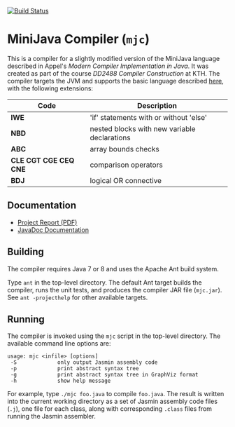 [![Build Status](https://travis-ci.org/estan/mjc.svg?branch=master)](https://travis-ci.org/estan/mjc)

MiniJava Compiler (`mjc`)
=========================

This is a compiler for a slightly modified version of the MiniJava
language described in Appel's *Modern Compiler Implementation in Java*.
It was created as part of the course *DD2488 Compiler Construction* at
KTH. The compiler targets the JVM and supports the basic language described
[here](http://www.csc.kth.se/utbildning/kth/kurser/DD2488/komp14/project/grammar14v1b.pdf),
with the following extensions:

| Code                    | Description                                  |
| ----------------------- | -------------------------------------------- |
| **IWE**                 | 'if' statements with or without 'else'       |
| **NBD**                 | nested blocks with new variable declarations |
| **ABC**                 | array bounds checks                          |
| **CLE CGT CGE CEQ CNE** | comparison operators                         |
| **BDJ**                 | logical OR connective                        |

Documentation
-------------
 * [Project Report (PDF)](https://github.com/estan/mjc/blob/master/report.pdf?raw=true)
 * [JavaDoc Documentation](http://estan.github.io/mjc/doc/)

Building
--------

The compiler requires Java 7 or 8 and uses the Apache Ant build system.

Type `ant` in the top-level directory. The default Ant target builds the
compiler, runs the unit tests, and produces the compiler JAR file (`mjc.jar`).
See `ant -projecthelp` for other available targets.


Running
-------
The compiler is invoked using the `mjc` script in the top-level directory.
The available command line options are:

    usage: mjc <infile> [options]
     -S             only output Jasmin assembly code
     -p             print abstract syntax tree
     -g             print abstract syntax tree in GraphViz format
     -h             show help message

For example, type `./mjc foo.java` to compile `foo.java`. The result is
written into the current working directory as a set of Jasmin assembly
code files (`.j`), one file for each class, along with corresponding
`.class` files from running the Jasmin assembler.


